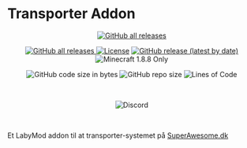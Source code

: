 # Transporter Addon

<p align="center">
  <a href="https://github.com/TFSMads/transporter/releases/"><img alt="GitHub all releases" src="https://img.shields.io/github/downloads/TFSMads/transporter/total"></a>
</p>
  
 
<p align="center">
  <a href="https://github.com/TFSMads/transporter/actions"><img alt="GitHub all releases" src="https://img.shields.io/github/workflow/status/TFSMads/transporter/Build"</a>
  <a href="LICENSE"><img src="https://img.shields.io/badge/license-General Public License-green.svg" alt="License"/></a>
  <a href="https://github.com/TFSMads/transporter/releases/"><img alt="GitHub release (latest by date)" src="https://img.shields.io/github/v/release/TFSMads/transporter"></a>
  <img alt="Minecraft 1.8.8 Only" src="https://img.shields.io/badge/minecraft-1.8.8-brightgreen">
</p>

<p align="center">
  <img alt="GitHub code size in bytes" src="https://img.shields.io/github/languages/code-size/TFSMads/transporter">
  <img alt="GitHub repo size" src="https://img.shields.io/github/repo-size/TFSMads/transporter">
  <img src="https://tokei.rs/b1/github/TFSMads/transporter?category=code" alt="Lines of Code"/>
</p>

<br/>

<p align="center">
  <img alt="Discord" src="https://img.shields.io/badge/discord-Klik%20her-%235865F2%20?style=for-the-badge&logo=discord">  
<p>
  
<br/>
  
Et LabyMod addon til at transporter-systemet på <a href="https://discord.com/invite/superawesome">SuperAwesome.dk</a>
  
